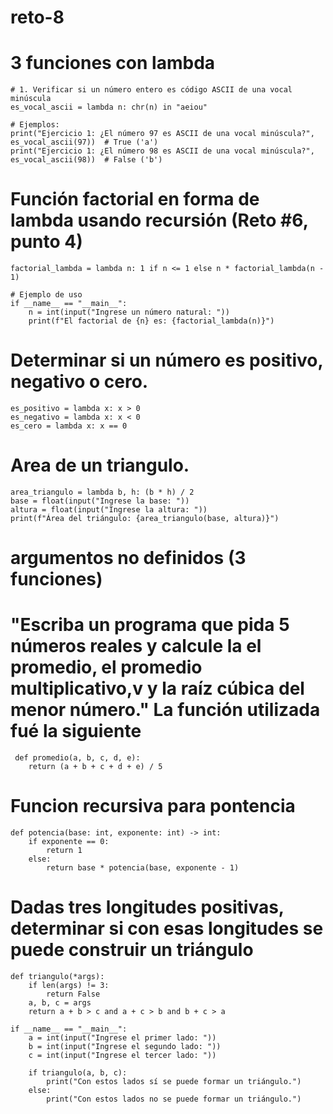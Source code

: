 # reto-8
# 3 funciones con lambda
    # 1. Verificar si un número entero es código ASCII de una vocal minúscula
    es_vocal_ascii = lambda n: chr(n) in "aeiou"

    # Ejemplos:
    print("Ejercicio 1: ¿El número 97 es ASCII de una vocal minúscula?", es_vocal_ascii(97))  # True ('a')
    print("Ejercicio 1: ¿El número 98 es ASCII de una vocal minúscula?", es_vocal_ascii(98))  # False ('b')

# Función factorial en forma de lambda usando recursión (Reto #6, punto 4)

    factorial_lambda = lambda n: 1 if n <= 1 else n * factorial_lambda(n - 1)

    # Ejemplo de uso
    if __name__ == "__main__":
        n = int(input("Ingrese un número natural: "))
        print(f"El factorial de {n} es: {factorial_lambda(n)}")

# Determinar si un número es positivo, negativo o cero.
    es_positivo = lambda x: x > 0
    es_negativo = lambda x: x < 0
    es_cero = lambda x: x == 0
    
  # Area de un triangulo.
    area_triangulo = lambda b, h: (b * h) / 2
    base = float(input("Ingrese la base: "))
    altura = float(input("Ingrese la altura: "))
    print(f"Área del triángulo: {area_triangulo(base, altura)}")
# argumentos no definidos (3 funciones)
 # "Escriba un programa que pida 5 números reales y calcule la el promedio, el promedio multiplicativo,v y la raíz cúbica del menor número." La función utilizada fué la siguiente
     def promedio(a, b, c, d, e):
        return (a + b + c + d + e) / 5

# Funcion recursiva para pontencia

    def potencia(base: int, exponente: int) -> int:
        if exponente == 0:
            return 1
        else:
            return base * potencia(base, exponente - 1)

  # Dadas tres longitudes positivas, determinar si con esas longitudes se puede construir un triángulo
    def triangulo(*args):
        if len(args) != 3:
            return False
        a, b, c = args
        return a + b > c and a + c > b and b + c > a

    if __name__ == "__main__":
        a = int(input("Ingrese el primer lado: "))
        b = int(input("Ingrese el segundo lado: "))
        c = int(input("Ingrese el tercer lado: "))
    
        if triangulo(a, b, c):
            print("Con estos lados sí se puede formar un triángulo.")
        else:
            print("Con estos lados no se puede formar un triángulo.")
